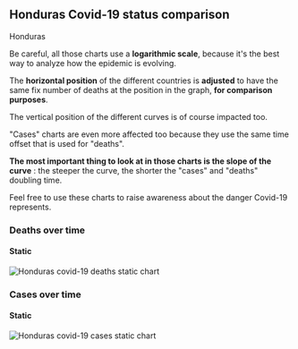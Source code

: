 ## Honduras Covid-19 status comparison 

Honduras



Be careful, all those charts use a **logarithmic scale**, because it's the best way to analyze how the epidemic is evolving.
 
The **horizontal position** of the different countries is **adjusted** to have the same fix number of deaths at the position in the graph, **for comparison purposes**.

The vertical position of the different curves is of course impacted too.

"Cases" charts are even more affected too because they use the same time offset that is used for "deaths".

**The most important thing to look at in those charts is the slope of the curve** : the steeper the curve, the shorter the "cases" and "deaths" doubling time.

Feel free to use these charts to raise awareness about the danger Covid-19 represents. 


 
### Deaths over time
 
#### Static
![Honduras covid-19 deaths static chart](https://raw.githubusercontent.com/madlag/coronavirus_study/master/notebooks/graphs/2020-03-31/countries/Honduras/2020-03-31_Honduras_deaths.png "Honduras covid-19 deaths static chart")   

 
### Cases over time
 
#### Static
![Honduras covid-19 cases static chart](https://raw.githubusercontent.com/madlag/coronavirus_study/master/notebooks/graphs/2020-03-31/countries/Honduras/2020-03-31_Honduras_cases.png "Honduras covid-19 cases static chart")   

